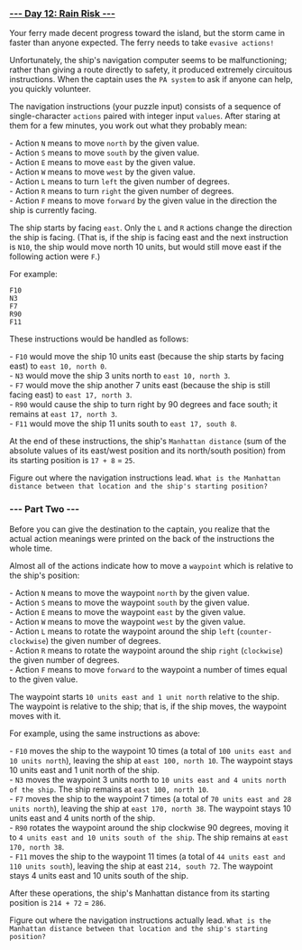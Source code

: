 ### [--- Day 12: Rain Risk ---](https://adventofcode.com/2020/day/12)

Your ferry made decent progress toward the island, but the storm came in faster than anyone expected. The ferry needs to take `evasive actions!`

Unfortunately, the ship's navigation computer seems to be malfunctioning; rather than giving a route directly to safety, it produced extremely circuitous instructions. When the captain uses the `PA system` to ask if anyone can help, you quickly volunteer.

The navigation instructions (your puzzle input) consists of a sequence of single-character `actions` paired with integer input `values`. After staring at them for a few minutes, you work out what they probably mean:

\- Action `N` means to move `north` by the given value.\
\- Action `S` means to move `south` by the given value.\
\- Action `E` means to move `east` by the given value.\
\- Action `W` means to move `west` by the given value.\
\- Action `L` means to turn `left` the given number of degrees.\
\- Action `R` means to turn `right` the given number of degrees.\
\- Action `F` means to move `forward` by the given value in the direction the ship is currently facing.

The ship starts by facing `east`. Only the `L` and `R` actions change the direction the ship is facing. (That is, if the ship is facing east and the next instruction is `N10`, the ship would move north 10 units, but would still move east if the following action were `F`.)

For example:

```
F10
N3
F7
R90
F11
```

These instructions would be handled as follows:

\- `F10` would move the ship 10 units east (because the ship starts by facing east) to `east 10, north 0`.\
\- `N3` would move the ship 3 units north to `east 10, north 3`.\
\- `F7` would move the ship another 7 units east (because the ship is still facing east) to `east 17, north 3`.\
\- `R90` would cause the ship to turn right by 90 degrees and face south; it remains at `east 17, north 3`.\
\- `F11` would move the ship 11 units south to `east 17, south 8`.

At the end of these instructions, the ship's `Manhattan distance` (sum of the absolute values of its east/west position and its north/south position) from its starting position is `17 + 8` = `25`.

Figure out where the navigation instructions lead. `What is the Manhattan distance between that location and the ship's starting position?`

### --- Part Two ---

Before you can give the destination to the captain, you realize that the actual action meanings were printed on the back of the instructions the whole time.

Almost all of the actions indicate how to move a `waypoint` which is relative to the ship's position:

\- Action `N` means to move the waypoint `north` by the given value.\
\- Action `S` means to move the waypoint `south` by the given value.\
\- Action `E` means to move the waypoint `east` by the given value.\
\- Action `W` means to move the waypoint `west` by the given value.\
\- Action `L` means to rotate the waypoint around the ship `left` (`counter-clockwise`) the given number of degrees.\
\- Action `R` means to rotate the waypoint around the ship `right` (`clockwise`) the given number of degrees.\
\- Action `F` means to move `forward` to the waypoint a number of times equal to the given value.

The waypoint starts `10 units east and 1 unit north` relative to the ship. The waypoint is relative to the ship; that is, if the ship moves, the waypoint moves with it.

For example, using the same instructions as above:

\- `F10` moves the ship to the waypoint 10 times (a total of `100 units east and 10 units north`), leaving the ship at `east 100, north 10`. The waypoint stays 10 units east and 1 unit north of the ship.\
\- `N3` moves the waypoint 3 units north to `10 units east and 4 units north of the ship`. The ship remains at `east 100, north 10`.\
\- `F7` moves the ship to the waypoint 7 times (a total of `70 units east and 28 units north`), leaving the ship at `east 170, north 38`. The waypoint stays 10 units east and 4 units north of the ship.\
\- `R90` rotates the waypoint around the ship clockwise 90 degrees, moving it to `4 units east and 10 units south of the ship`. The ship remains at `east 170, north 38`.\
\- `F11` moves the ship to the waypoint 11 times (a total of `44 units east and 110 units south`), leaving the ship at east `214, south 72`. The waypoint stays 4 units east and 10 units south of the ship.

After these operations, the ship's Manhattan distance from its starting position is `214 + 72` = `286`.

Figure out where the navigation instructions actually lead. `What is the Manhattan distance between that location and the ship's starting position?`